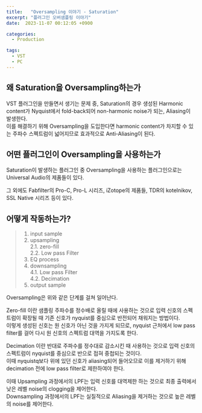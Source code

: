 ```yaml
---
title:   "Oversampling 이야기 - Saturation"
excerpt: "플러그인 오버샘플링 이야기"
date:  2023-11-07 00:12:05 +0900

categories:
  - Production

tags:
  - VST
  - PC
---
```


## 왜 Saturation을 Oversampling하는가  

VST 플러그인을 만들면서 생기는 문제 중, Saturation의 경우 생성된 Harmonic content가 Nyquist에서 fold-back되어 non-harmonic noise가 되는, Aliasing이 발생한다.  
이를 해결하기 위해 Oversampling을 도입한다면 harmonic content가 차지할 수 있는 주파수 스펙트럼이 넓어지므로 효과적으로 Anti-Aliasing이 된다.  

## 어떤 플러그인이 Oversampling을 사용하는가  

Saturation이 발생하는 플러그인 중 Oversampling을 사용하는 플러그인으로는 Universal Audio의 제품들이 있다.  

그 외에도 Fabfilter의 Pro-C, Pro-L 시리즈, iZotope의 제품들, TDR의 kotelnikov, SSL Native 시리즈 등이 있다.  

## 어떻게 작동하는가?  

> 1. input sample  
> 2. upsampling  
> 2.1. zero-fill  
> 2.2. Low pass Filter  
> 3. EQ process  
> 4. downsampling  
> 4.1. Low pass Filter  
> 4.2. Decimation  
> 5. output sample  

Oversampling은 위와 같은 단계를 걸쳐 일어난다.  

Zero-fill 이란 샘플링 주파수를 정수배로 올릴 때에 사용하는 것으로 입력 신호의 스펙트럼이 확장될 때 기존 신호가 nyquist를 중심으로 반전되어 채워지는 방법이다.  
이렇게 생성된 신호는 원 신호가 아닌 것을 가지게 되므로, nyquist 근처에서 low pass filter를 걸어 다시 원 신호의 스펙트럼 대역을 가지도록 한다.  

Decimation 이란 반대로 주파수를 정수대로 감소시킨 때 사용하는 것으로 입력 신호의 스펙트럼이 nyquist를 중심으로 반으로 접혀 중첩되는 것이다.  
이때 nyquistq보다 위에 있던 신호가 aliasing되어 들어오므로 이를 제거하기 위해 decimation 전에 low pass filter로 제한하여야 한다.  

이때 Upsampling 과정에서의 LPF는 입력 신호를 대역제한 하는 것으로 최종 출력에서 낮은 레벨 noise의 clogging을 제어한다.  
Downsampling 과정에서의 LPF는 실질적으로 Aliasing을 제거하는 것으로 높은 레벨의 noise를 제어한다.  
